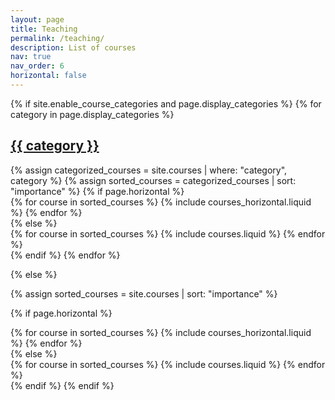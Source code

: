 ```yaml
---
layout: page
title: Teaching
permalink: /teaching/
description: List of courses
nav: true
nav_order: 6
horizontal: false
---
```


<!-- pages/courses.md -->
<div class="courses">
{% if site.enable_course_categories and page.display_categories %}
  <!-- Display categorized courses -->
  {% for category in page.display_categories %}
  <a id="{{ category }}" href=".#{{ category }}">
    <h2 class="category">{{ category }}</h2>
  </a>
  {% assign categorized_courses = site.courses | where: "category", category %}
  {% assign sorted_courses = categorized_courses | sort: "importance" %}
  <!-- Generate cards for each course -->
  {% if page.horizontal %}
  <div class="container">
    <div class="row row-cols-1 row-cols-md-2">
    {% for course in sorted_courses %}
      {% include courses_horizontal.liquid %}
    {% endfor %}
    </div>
  </div>
  {% else %}
  <div class="row row-cols-1 row-cols-md-3">
    {% for course in sorted_courses %}
      {% include courses.liquid %}
    {% endfor %}
  </div>
  {% endif %}
  {% endfor %}

{% else %}

<!-- Display courses without categories -->

{% assign sorted_courses = site.courses | sort: "importance" %}

  <!-- Generate cards for each course -->

{% if page.horizontal %}

  <div class="container">
    <div class="row row-cols-1 row-cols-md-2">
    {% for course in sorted_courses %}
      {% include courses_horizontal.liquid %}
    {% endfor %}
    </div>
  </div>
  {% else %}
  <div class="row row-cols-1 row-cols-md-3">
    {% for course in sorted_courses %}
      {% include courses.liquid %}
    {% endfor %}
  </div>
  {% endif %}
{% endif %}
</div>
